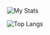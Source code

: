 ![My Stats](https://github-readme-stats-lukes-projects-ec7c4ae7.vercel.app/api?username=0x1uke&show_icons=true&theme=dark&custom_title=My%20Stats)

![Top Langs](https://github-readme-stats-lukes-projects-ec7c4ae7.vercel.app/api/top-langs/?username=0x1uke&langs_count=5&theme=dark&layout=compact)

